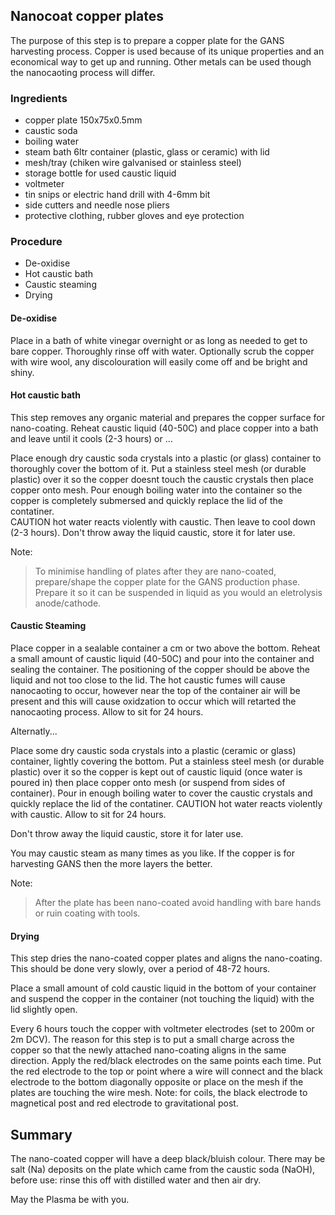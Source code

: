 ## Nanocoat copper plates

The purpose of this step is to prepare a copper plate for the GANS harvesting process.  Copper is used because of its unique properties and an economical way to get up and running.  Other metals can be used though the nanocaoting process will differ.

### Ingredients
  - copper plate 150x75x0.5mm
  - caustic soda 
  - boiling water
  - steam bath 6ltr container (plastic, glass or ceramic) with lid
  - mesh/tray (chiken wire galvanised or stainless steel)
  - storage bottle for used caustic liquid
  - voltmeter
  - tin snips or electric hand drill with 4-6mm bit
  - side cutters and needle nose pliers
  - protective clothing, rubber gloves and eye protection

### Procedure
* De-oxidise
* Hot caustic bath
* Caustic steaming
* Drying

#### De-oxidise
Place in a bath of white vinegar overnight or as long as needed to get to bare copper. Thoroughly rinse off with water. Optionally scrub the copper with wire wool, any discolouration will easily come off and be bright and shiny. 

#### Hot caustic bath
This step removes any organic material and prepares the copper surface for nano-coating.  Reheat  caustic liquid (40-50C) and place copper into a bath and leave until it cools (2-3 hours) or ...

Place enough dry caustic soda crystals into a plastic (or glass) container to thoroughly cover the bottom of it.  Put a stainless steel mesh (or durable plastic) over it so the copper doesnt touch the caustic crystals then place copper onto mesh. Pour enough boiling water into the container so the copper is completely submersed and quickly replace the lid of the contatiner.  
CAUTION hot water reacts violently with caustic.  Then leave to cool down (2-3 hours).
Don't throw away the liquid caustic, store it for later use.  

Note: 
> To minimise handling of plates after they are nano-coated, prepare/shape the copper plate for the GANS production phase. Prepare it so it can be suspended in liquid as you would an eletrolysis anode/cathode.

#### Caustic Steaming
Place copper in a sealable container a cm or two above the bottom. Reheat a small amount of caustic liquid (40-50C) and pour into the container and sealing the container. The positioning of the copper should be above the liquid and not too close to the lid. The hot caustic fumes will cause nanocaoting to occur, however near the top of the container air will be present and this will cause oxidzation to occur which will retarted the nanocaoting process.  Allow to sit for 24 hours.

Alternatly...  

Place some dry caustic soda crystals into a plastic (ceramic or glass) container, lightly covering the bottom.  Put a stainless steel mesh (or durable plastic) over it so the copper is kept out of caustic liquid (once water is poured in) then place copper onto mesh (or suspend from sides of container).  Pour in enough boiling water to cover the caustic crystals and quickly replace the lid of the contatiner.  CAUTION hot water reacts violently with caustic.  Allow to sit for 24 hours.

Don't throw away the liquid caustic, store it for later use.

You may caustic steam as many times as you like.  If the copper is for harvesting GANS then the more layers the better.

Note: 
> After the plate has been nano-coated avoid handling with bare hands or ruin coating with tools.  

#### Drying
This step dries the nano-coated copper plates and aligns the nano-coating.  This should be done very slowly, over a period of 48-72 hours. 

Place a small amount of cold caustic liquid in the bottom of your container and suspend the copper in the container (not touching the liquid) with the lid slightly open.

Every 6 hours touch the copper with voltmeter electrodes (set to 200m or 2m DCV).  The reason for this step is to put a small charge across the copper so that the newly attached nano-coating aligns in the same direction. Apply the red/black electrodes on the same points each time.  Put the red electrode to the top or point where a wire will connect and the black electrode to the bottom diagonally opposite or place on the mesh if the plates are touching the wire mesh.  Note: for coils, the black electrode to magnetical post and red electrode to gravitational post.

## Summary
The nano-coated copper will have a deep black/bluish colour.  There may be salt (Na) deposits on the plate which came from the caustic soda (NaOH), before use: rinse this off with distilled water and then air dry.

May the Plasma be with you.
